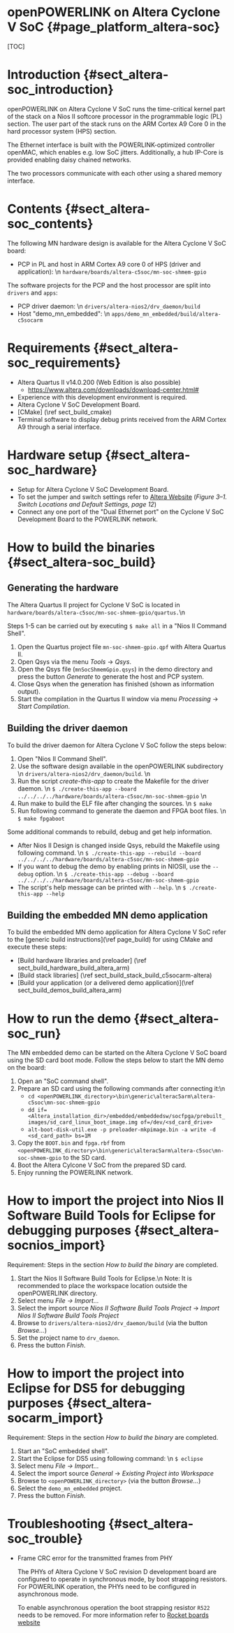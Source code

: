 openPOWERLINK on Altera Cyclone V SoC {#page_platform_altera-soc}
==================================

[TOC]

# Introduction {#sect_altera-soc_introduction}

openPOWERLINK on Altera Cyclone V SoC runs the time-critical kernel
part of the stack on a Nios II softcore processor in the programmable
logic (PL) section. The user part of the stack runs on the
ARM Cortex A9 Core 0 in the hard processor system (HPS) section.

The Ethernet interface is built with the POWERLINK-optimized controller
openMAC, which enables e.g. low SoC jitters. Additionally, a hub IP-Core
is provided enabling daisy chained networks.

The two processors communicate with each other using a shared memory interface.

# Contents {#sect_altera-soc_contents}

The following MN hardware design is available for the Altera Cyclone V SoC board:

- PCP in PL and host in ARM Cortex A9 core 0 of HPS (driver and application): \n
  `hardware/boards/altera-c5soc/mn-soc-shmem-gpio`

The software projects for the PCP and the host processor are split into
`drivers` and `apps`:
- PCP driver daemon: \n
    `drivers/altera-nios2/drv_daemon/build`
- Host "demo_mn_embedded": \n
    `apps/demo_mn_embedded/build/altera-c5socarm`

# Requirements {#sect_altera-soc_requirements}

- Altera Quartus II v14.0.200 (Web Edition is also possible)
  - <https://www.altera.com/downloads/download-center.html#>
- Experience with this development environment is required.
- Altera Cyclone V SoC Development Board.
- [CMake] (\ref sect_build_cmake)
- Terminal software to display debug prints received from the ARM Cortex A9
  through a serial interface.

# Hardware setup {#sect_altera-soc_hardware}

- Setup for Altera Cyclone V SoC Development Board.
 - To set the jumper and switch settings refer to
  [Altera Website](https://www.altera.com/literature/manual/rm_cv_soc_dev_board.pdf)
 (*Figure 3–1. Switch Locations and Default Settings, page 12*)
 - Connect any one port of the "Dual Ethernet port" on the
   Cyclone V SoC Development Board to the POWERLINK network.

# How to build the binaries {#sect_altera-soc_build}

## Generating the hardware

The Altera Quartus II project for Cyclone V SoC is located in
`hardware/boards/altera-c5soc/mn-soc-shmem-gpio/quartus.`\n

Steps 1-5 can be carried out by executing `$ make all` in a
"Nios II Command Shell".

1. Open the Quartus project file `mn-soc-shmem-gpio.qpf` with Altera Quartus II.
2. Open Qsys via the menu *Tools* -> *Qsys*.
3. Open the Qsys file (`mnSocShmemGpio.qsys`) in the demo directory and press
   the button *Generate* to generate the host and PCP system.
4. Close Qsys when the generation has finished (shown as information output).
5. Start the compilation in the Quartus II window via menu *Processing* ->
   *Start Compilation*.

## Building the driver daemon

To build the driver daemon for Altera Cyclone V SoC follow the steps below:

1. Open "Nios II Command Shell".
2. Use the software design available in the openPOWERLINK subdirectory \n
   `drivers/altera-nios2/drv_daemon/build`. \n
3. Run the script *create-this-app* to create the Makefile for the driver daemon. \n
   `$ ./create-this-app --board ../../../../hardware/boards/altera-c5soc/mn-soc-shmem-gpio` \n
4. Run make to build the ELF file after changing the sources. \n
   `$ make`
5. Run following command to generate the daemon and FPGA boot files. \n
   `$ make fpgaboot`

Some additional commands to rebuild, debug and get help information.
* After Nios II Design is changed inside Qsys, rebuild the Makefile using following command. \n
   `$ ./create-this-app --rebuild --board ../../../../hardware/boards/altera-c5soc/mn-soc-shmem-gpio`
* If you want to debug the demo by enabling prints in NIOSII, use the `--debug` option. \n
   `$ ./create-this-app --debug --board ../../../../hardware/boards/altera-c5soc/mn-soc-shmem-gpio`
* The script's help message can be printed with `--help`. \n
   `$ ./create-this-app --help`

## Building the embedded MN demo application

To build the embedded MN demo application for Altera Cyclone V SoC refer
to the [generic build instructions](\ref page_build) for using CMake and execute these steps:

* [Build hardware libraries and preloader] (\ref sect_build_hardware_build_altera_arm)
* [Build stack libraries] (\ref sect_build_stack_build_c5socarm-altera)
* [Build your application (or a delivered demo application)](\ref sect_build_demos_build_altera_arm)

# How to run the demo {#sect_altera-soc_run}

The MN embedded demo can be started on the Altera Cyclone V SoC board using the SD card boot mode.
Follow the steps below to start the MN demo on the board:

1. Open an "SoC command shell".
2. Prepare an SD card using the following commands after connecting it:\n
   - `cd <openPOWERLINK_directory>\bin\generic\alterac5arm\altera-c5soc\mn-soc-shmem-gpio`
   - `dd if=<Altera_installation_dir>/embedded/embeddedsw/socfpga/prebuilt_images/sd_card_linux_boot_image.img
      of=/dev/<sd_card_drive>`
   - `alt-boot-disk-util.exe -p preloader-mkpimage.bin -a write -d <sd_card_path> bs=1M`
3. Copy the `BOOT.bin` and `fpga.rbf` from `<openPOWERLINK_directory>\bin\generic\alterac5arm\altera-c5soc\mn-soc-shmem-gpio`
   to the SD card.
4. Boot the Altera Cylcone V SoC from the prepared SD card.
5. Enjoy running the POWERLINK network.

# How to import the project into Nios II Software Build Tools for Eclipse for debugging purposes {#sect_altera-socnios_import}

Requirement: Steps in the section *How to build the binary* are completed.

1. Start the Nios II Software Build Tools for Eclipse.\n
   Note: It is recommended to place the workspace location outside the openPOWERLINK directory.
2. Select menu *File -> Import...*
3. Select the import source *Nios II Software Build Tools Project* ->
   *Import Nios II Software Build Tools Project*
4. Browse to `drivers/altera-nios2/drv_daemon/build` (via the button
   *Browse...*)
5. Set the project name to `drv_daemon`.
6. Press the button *Finish*.

# How to import the project into Eclipse for DS5 for debugging purposes {#sect_altera-socarm_import}

Requirement: Steps in the section *How to build the binary* are completed.

1. Start an "SoC embedded shell".
2. Start the Eclipse for DS5 using following command: \n
   `$ eclipse`
3. Select menu *File -> Import...*
4. Select the import source *General* -> *Existing Project into Workspace*
5. Browse to `<openPOWERLINK_directory>` (via the button *Browse...*)
6. Select the `demo_mn_embedded` project.
7. Press the button *Finish*.

# Troubleshooting {#sect_altera-soc_trouble}

- Frame CRC error for the transmitted frames from PHY

  The PHYs of Altera Cyclone V SoC revision D development board are configured to
  operate in synchronous mode, by boot strapping resistors. For POWERLINK operation,
  the PHYs need to be configured in asynchronous mode.

  To enable asynchronous operation the boot strapping resistor `R522` needs to be removed.
  For more information refer to [Rocket boards website](http://rocketboards.org/foswiki/view/Documentation/CVSoCDevelopmentBoardRevisionInfo)
